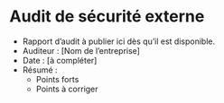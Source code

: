 # Audit de sécurité externe

- Rapport d’audit à publier ici dès qu’il est disponible.
- Auditeur : [Nom de l’entreprise]
- Date : [à compléter]
- Résumé :
  - Points forts
  - Points à corriger
